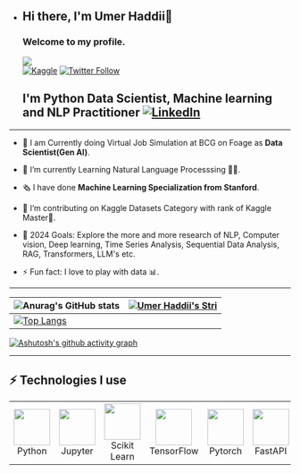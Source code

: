 - ## Hi there, I'm Umer Haddii👋
  ### Welcome to my profile.
  ![](https://komarev.com/ghpvc/?username=umerhaddii&color=green)  
  [![Kaggle](https://img.shields.io/badge/-Kaggle-20BEFF?style=for-the-badge&logo=kaggle&logoColor=white)](https://www.kaggle.com/umerhaddii)
  [![Twitter Follow](https://img.shields.io/badge/X-%23000000.svg?style=for-the-badge&logo=X&logoColor=white)](https://twitter.com/UmerHaddii007)


  ## I'm Python Data Scientist, Machine learning and NLP Practitioner [![LinkedIn](https://img.shields.io/badge/linkedin-%230077B5.svg?style=for-the-badge&logo=linkedin&logoColor=white)](https://www.linkedin.com/in/umerhaddii/)

----

  * 🔭 I am Currently doing Virtual Job Simulation at BCG on Foage as **Data Scientist(Gen AI)**.

  - 🌱 I’m currently Learning Natural Language Processsing 📜😎.

  - 🗞️ I have done **Machine Learning Specialization from Stanford**.
  
  - 👯 I’m contributing on Kaggle Datasets Category with rank of Kaggle Master🥇.
  
  - 🥅 2024 Goals: Explore the more and more research of NLP, Computer vision, Deep learning, Time Series Analysis, Sequential Data Analysis, RAG, Transformers, LLM's etc.

  - ⚡ Fun fact: I love to play with data 📊.

---

| ![Anurag's GitHub stats](https://github-readme-stats.vercel.app/api?username=umerhaddii&show_icons=true&theme=radical) | [![Umer Haddii's Stri](https://streak-stats.demolab.com?user=umerhaddii&theme=dark&border_radius=7&mode=weekly)](https://git.io/streak-stats) |
| ------------------------------------------------------------ | ------------------------------------------------------------ |
| [![Top Langs](https://github-readme-stats.vercel.app/api/top-langs/?username=umerhaddii&layout=compact&&show_icons=true&theme=radical)](https://github.com/anuraghazra/github-readme-stats) |                                                              |



[![Ashutosh's github activity graph](https://github-readme-activity-graph.vercel.app/graph?username=umerhaddii&bg_color=ffffff&color=ff047d&line=9e4c98&point=403d3d&area=true&hide_border=true)](https://github.com/ashutosh00710/github-readme-activity-graph)



---

   ## ⚡ Technologies I use 

<div align="center">
<table align="center">
    <tr>
        <td align="center" width="140" height="112.43">
            <img src="./assets/icons/python.jpeg" width="65px"/>
            <br /> Python
        </td>
        <td align="center" width="140" height="112.43">
            <img src="./assets/icons/jupyter.png" width="65px"/>
            <br /> Jupyter
        </td>
        <td align="center" width="140" height="112.43">
            <img src="./assets/icons/scikitlearn.png" width="65px"/>
            <br /> Scikit Learn
        </td>
        <td align="center" width="140" height="112.43">
            <img src="./assets/icons/tensorflow.png" width="65px"/>
            <br /> TensorFlow
        </td>
        <td align="center" width="140" height="112.43">
            <img src="./assets/icons/pytorch.png" width="65px"/>
            <br /> Pytorch
        </td>
        <td align="center" width="140" height="112.43">
            <img src="./assets/icons/fastapi.png" width="65px"/>
            <br /> FastAPI
        </td>
        <td align="center" width="140" height="112.43">
            <img src="./assets/icons/flask.png" width="65px"/>
            <br /> Flask 
        </td>
        <td align="center" width="140" height="112.43">
            <img src="./assets/icons/streamlit.png" width="65px"/>
            <br /> Streamlit 
        </td>
        <td align="center" width="140" height="112.43">
            <img src="./assets/icons/NLTK.png" width="65px"/>
            <br /> NLTK 
        </td>
    </tr>
</table>
</div>
